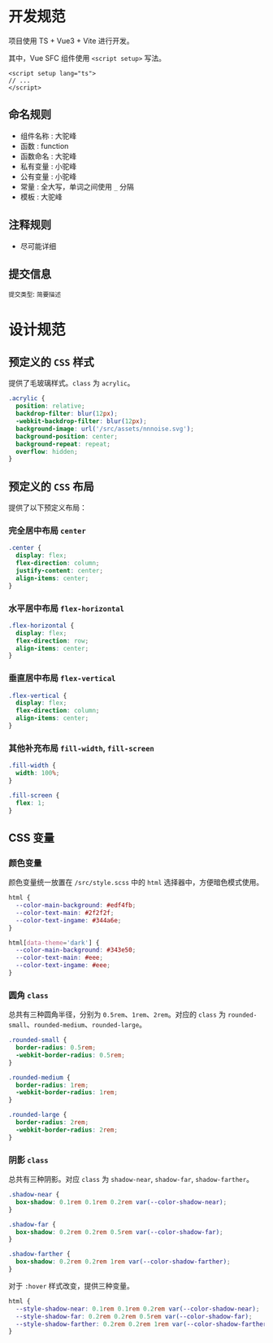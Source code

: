 # 开发规范

项目使用 TS + Vue3 + Vite 进行开发。

其中，Vue SFC 组件使用 `<script setup>` 写法。

```vue
<script setup lang="ts">
// ...
</script>
```

## 命名规则

- 组件名称 : 大驼峰
- 函数 : function
- 函数命名 : 大驼峰
- 私有变量 : 小驼峰
- 公有变量 : 小驼峰
- 常量 : 全大写，单词之间使用 `_` 分隔
- 模板 : 大驼峰

## 注释规则

- 尽可能详细

## 提交信息

`提交类型`: `简要描述`

# 设计规范

## 预定义的 `CSS` 样式

提供了毛玻璃样式。`class` 为 `acrylic`。

```scss
.acrylic {
  position: relative;
  backdrop-filter: blur(12px);
  -webkit-backdrop-filter: blur(12px);
  background-image: url('/src/assets/nnnoise.svg');
  background-position: center;
  background-repeat: repeat;
  overflow: hidden;
}
```

## 预定义的 `CSS` 布局

提供了以下预定义布局：

### 完全居中布局 `center`

```scss
.center {
  display: flex;
  flex-direction: column;
  justify-content: center;
  align-items: center;
}
```

### 水平居中布局 `flex-horizontal`

```scss
.flex-horizontal {
  display: flex;
  flex-direction: row;
  align-items: center;
}
```

### 垂直居中布局 `flex-vertical`

```scss
.flex-vertical {
  display: flex;
  flex-direction: column;
  align-items: center;
}
```

### 其他补充布局 `fill-width`, `fill-screen`

```scss
.fill-width {
  width: 100%;
}

.fill-screen {
  flex: 1;
}
```

## CSS 变量

### 颜色变量

颜色变量统一放置在 `/src/style.scss` 中的 `html` 选择器中，方便暗色模式使用。

```scss
html {
  --color-main-background: #edf4fb;
  --color-text-main: #2f2f2f;
  --color-text-ingame: #344a6e;
}

html[data-theme='dark'] {
  --color-main-background: #343e50;
  --color-text-main: #eee;
  --color-text-ingame: #eee;
}
```

### 圆角 `class`

总共有三种圆角半径，分别为 `0.5rem`、`1rem`、`2rem`。对应的 `class` 为 `rounded-small`、`rounded-medium`、`rounded-large`。

```scss
.rounded-small {
  border-radius: 0.5rem;
  -webkit-border-radius: 0.5rem;
}

.rounded-medium {
  border-radius: 1rem;
  -webkit-border-radius: 1rem;
}

.rounded-large {
  border-radius: 2rem;
  -webkit-border-radius: 2rem;
}
```

### 阴影 `class`

总共有三种阴影。对应 `class` 为 `shadow-near`, `shadow-far`, `shadow-farther`。

```scss
.shadow-near {
  box-shadow: 0.1rem 0.1rem 0.2rem var(--color-shadow-near);
}

.shadow-far {
  box-shadow: 0.2rem 0.2rem 0.5rem var(--color-shadow-far);
}

.shadow-farther {
  box-shadow: 0.2rem 0.2rem 1rem var(--color-shadow-farther);
}
```

对于 `:hover` 样式改变，提供三种变量。

```scss
html {
  --style-shadow-near: 0.1rem 0.1rem 0.2rem var(--color-shadow-near);
  --style-shadow-far: 0.2rem 0.2rem 0.5rem var(--color-shadow-far);
  --style-shadow-farther: 0.2rem 0.2rem 1rem var(--color-shadow-farther);
}
```
